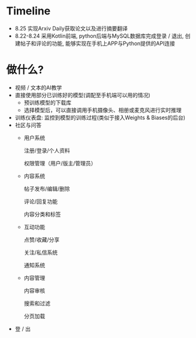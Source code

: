 # Timeline
- 8.25 实现Arxiv Daily获取论文以及进行摘要翻译
- 8.22-8.24 采用Kotlin前端, python后端与MySQL数据库完成登录 / 退出, 创建帖子和评论的功能, 能够实现在手机上APP与Python提供的API连接

# 做什么?
- 视频 / 文本的AI教学
- 直接使用部分已训练好的模型(调配至手机端可以用的情况)
  - 预训练模型的下载库
  - 选择模型后，可以直接调用手机摄像头、相册或麦克风进行实时推理
- 训练仪表盘: 监控到模型的训练过程(类似于接入Weights & Biases的后台)
- 社区与问答
  - 用户系统
  
    注册/登录/个人资料
    
    权限管理（用户/版主/管理员）
  
  - 内容系统
  
    帖子发布/编辑/删除
    
    评论/回复功能
    
    内容分类和标签
  
  - 互动功能
  
    点赞/收藏/分享
    
    关注/私信系统
    
    通知系统
  
  - 内容管理
    
    内容审核
    
    搜索和过滤
    
    分页加载
- 登 / 出
